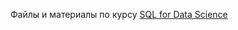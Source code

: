 Файлы и материалы по курсу [SQL for Data Science](https://www.coursera.org/learn/sql-for-data-science/)
